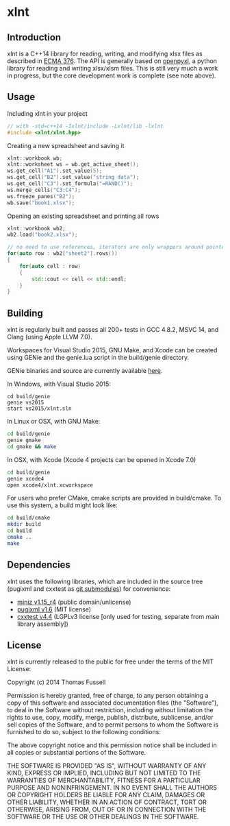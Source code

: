 xlnt
====

## Introduction
xlnt is a C++14 library for reading, writing, and modifying xlsx files as described in [ECMA 376](http://www.ecma-international.org/publications/standards/Ecma-376.htm). The API is generally based on [openpyxl](https://bitbucket.org/openpyxl/openpyxl), a python library for reading and writing xlsx/xlsm files. This is still very much a work in progress, but the core development work is complete (see note above).

## Usage
Including xlnt in your project
```c++
// with -std=c++14 -Ixlnt/include -Lxlnt/lib -lxlnt
#include <xlnt/xlnt.hpp>
```

Creating a new spreadsheet and saving it
```c++
xlnt::workbook wb;
xlnt::worksheet ws = wb.get_active_sheet();
ws.get_cell("A1").set_value(5);
ws.get_cell("B2").set_value("string data");
ws.get_cell("C3").set_formula("=RAND()");
ws.merge_cells("C3:C4");
ws.freeze_panes("B2");
wb.save("book1.xlsx");
```

Opening an existing spreadsheet and printing all rows
```c++
xlnt::workbook wb2;
wb2.load("book2.xlsx");

// no need to use references, iterators are only wrappers around pointers to memory in the workbook
for(auto row : wb2["sheet2"].rows())
{
    for(auto cell : row)
    {
        std::cout << cell << std::endl;
    }
}
```

## Building
xlnt is regularly built and passes all 200+ tests in GCC 4.8.2, MSVC 14, and Clang (using Apple LLVM 7.0).

Workspaces for Visual Studio 2015, GNU Make, and Xcode can be created using GENie and the genie.lua script in the build/genie directory. 

GENie binaries and source are currently available [here](https://github.com/bkaradzic/genie).

In Windows, with Visual Studio 2015:
```batch
cd build/genie
genie vs2015
start vs2015/xlnt.sln
```

In Linux or OSX, with GNU Make:
```bash
cd build/genie
genie gmake
cd gmake && make
```

In OSX, with Xcode (Xcode 4 projects can be opened in Xcode 7.0)
```bash
cd build/genie
genie xcode4
open xcode4/xlnt.xcworkspace
```

For users who prefer CMake, cmake scripts are provided in build/cmake. To use this system, a build might look like:
```bash
cd build/cmake
mkdir build
cd build
cmake ..
make
```

## Dependencies
xlnt uses the following libraries, which are included in the source tree (pugixml and cxxtest as [git submodules](https://git-scm.com/book/en/v2/Git-Tools-Submodules#Cloning-a-Project-with-Submodules)) for convenience:
- [miniz v1.15_r4](https://code.google.com/p/miniz/) (public domain/unlicense)
- [pugixml v1.6](http://pugixml.org/) (MIT license)
- [cxxtest v4.4](http://cxxtest.com/) (LGPLv3 license [only used for testing, separate from main library assembly])

## License
xlnt is currently released to the public for free under the terms of the MIT License:

Copyright (c) 2014 Thomas Fussell

Permission is hereby granted, free of charge, to any person obtaining a copy
of this software and associated documentation files (the "Software"), to deal
in the Software without restriction, including without limitation the rights
to use, copy, modify, merge, publish, distribute, sublicense, and/or sell
copies of the Software, and to permit persons to whom the Software is
furnished to do so, subject to the following conditions:

The above copyright notice and this permission notice shall be included in
all copies or substantial portions of the Software.

THE SOFTWARE IS PROVIDED "AS IS", WITHOUT WARRANTY OF ANY KIND, EXPRESS OR
IMPLIED, INCLUDING BUT NOT LIMITED TO THE WARRANTIES OF MERCHANTABILITY,
FITNESS FOR A PARTICULAR PURPOSE AND NONINFRINGEMENT. IN NO EVENT SHALL THE
AUTHORS OR COPYRIGHT HOLDERS BE LIABLE FOR ANY CLAIM, DAMAGES OR OTHER
LIABILITY, WHETHER IN AN ACTION OF CONTRACT, TORT OR OTHERWISE, ARISING FROM,
OUT OF OR IN CONNECTION WITH THE SOFTWARE OR THE USE OR OTHER DEALINGS IN
THE SOFTWARE.
